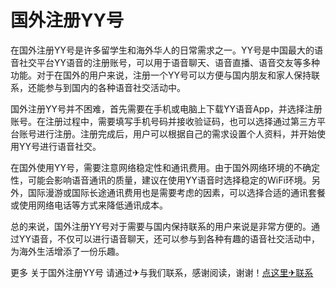 # 国外注册YY号

在国外注册YY号是许多留学生和海外华人的日常需求之一。YY号是中国最大的语音社交平台YY语音的注册账号，可以用于语音聊天、语音直播、语音交友等多种功能。对于在国外的用户来说，注册一个YY号可以方便与国内朋友和家人保持联系，还能参与到国内的各种语音社交活动中。

国外注册YY号并不困难，首先需要在手机或电脑上下载YY语音App，并选择注册账号。在注册过程中，需要填写手机号码并接收验证码，也可以选择通过第三方平台账号进行注册。注册完成后，用户可以根据自己的需求设置个人资料，并开始使用YY号进行语音社交。

在国外使用YY号，需要注意网络稳定性和通讯费用。由于国外网络环境的不确定性，可能会影响语音通讯的质量，建议在使用YY语音时选择稳定的WiFi环境。另外，国际漫游或国际长途通讯费用也是需要考虑的因素，可以选择合适的通讯套餐或使用网络电话等方式来降低通讯成本。

总的来说，国外注册YY号对于需要与国内保持联系的用户来说是非常方便的。通过YY语音，不仅可以进行语音聊天，还可以参与到各种有趣的语音社交活动中，为海外生活增添了一份乐趣。

更多 关于国外注册YY号 请通过✈与我们联系，感谢阅读，谢谢！[点这里✈联系](https://111.k02.cc)